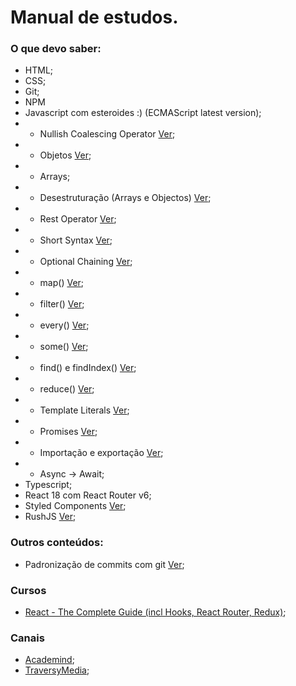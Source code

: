 # Manual de estudos.

### O que devo saber:
* HTML;
* CSS;
* Git;
* NPM
* Javascript com esteroides :) (ECMAScript latest version);
* * Nullish Coalescing Operator [Ver](https://www.youtube.com/watch?v=37SwqREHRGI&t=1072s);
* * Objetos [Ver](https://www.youtube.com/watch?v=37SwqREHRGI&t=1260s);
* * Arrays;
* * Desestruturação (Arrays e Objectos) [Ver](https://www.youtube.com/watch?v=37SwqREHRGI&t=1453s);
* * Rest Operator [Ver](https://www.youtube.com/watch?v=37SwqREHRGI&t=1695s);
* * Short Syntax [Ver](https://www.youtube.com/watch?v=37SwqREHRGI&t=1990s);
* * Optional Chaining [Ver](https://www.youtube.com/watch?v=37SwqREHRGI&t=2063s);
* * map() [Ver](https://www.youtube.com/watch?v=37SwqREHRGI&t=2629s);
* * filter() [Ver](https://www.youtube.com/watch?v=37SwqREHRGI&t=2920s);
* * every() [Ver](https://www.youtube.com/watch?v=37SwqREHRGI&t=3021s);
* * some() [Ver](https://www.youtube.com/watch?v=37SwqREHRGI&t=3120s);
* * find() e findIndex() [Ver](https://www.youtube.com/watch?v=37SwqREHRGI&t=3172s);
* * reduce() [Ver](https://www.youtube.com/watch?v=37SwqREHRGI&t=3265s);
* * Template Literals [Ver](https://www.youtube.com/watch?v=37SwqREHRGI&t=3589s);
* * Promises [Ver](https://www.youtube.com/watch?v=37SwqREHRGI&t=3758s);
* * Importação e exportação [Ver](https://www.youtube.com/watch?v=37SwqREHRGI&t=4655s);
* * Async -> Await;
* Typescript;
* React 18 com React Router v6;
* Styled Components [Ver](https://styled-components.com);
* RushJS [Ver](https://rushjs.io/);

### Outros conteúdos:
* Padronização de commits com git [Ver](https://ec.europa.eu/component-library/v1.14.2/ec/docs/conventions/git/);

### Cursos

* [React - The Complete Guide (incl Hooks, React Router, Redux)](https://www.udemy.com/course/react-the-complete-guide-incl-redux/);

### Canais

* [Academind](https://www.youtube.com/c/Academind);
* [TraversyMedia](https://www.youtube.com/c/TraversyMedia);
